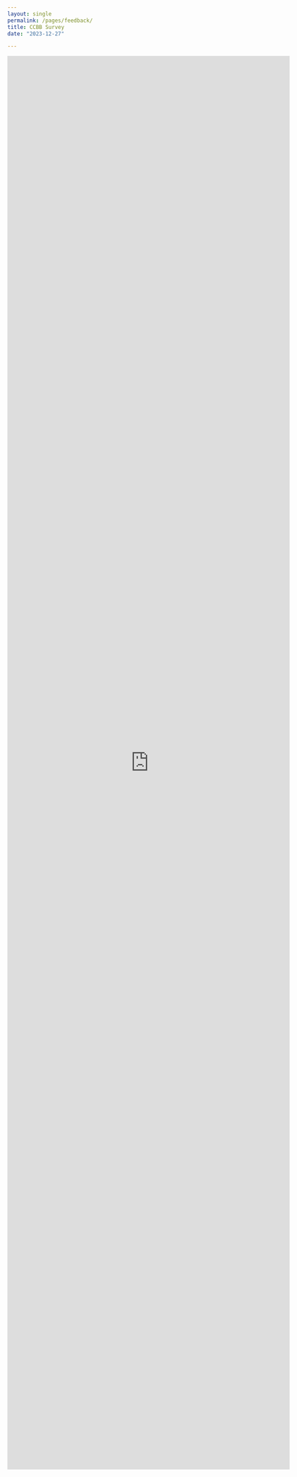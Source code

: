 ```yaml
---
layout: single
permalink: /pages/feedback/
title: CCBB Survey
date: "2023-12-27"  

---
```



<iframe src="https://docs.google.com/forms/d/e/1FAIpQLSfVer-oJUCeLRMW3ZMZyKvOUrki2i5cDwdlUQda8qkEyZO-jQ/viewform?embedded=true" width="640" height="3202" frameborder="0" marginheight="0" marginwidth="0">Loading…</iframe>
